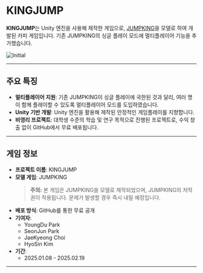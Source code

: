 # KINGJUMP

**KINGJUMP**는 Unity 엔진을 사용해 제작한 게임으로, [JUMPKING](https://store.steampowered.com/app/1061090/Jump_King/)을 모델로 하여 개발된 카피 게임입니다. 기존 JUMPKING의 싱글 플레이 모드에 멀티플레이어 기능을 추가했습니다.

![Initial](https://github.com/user-attachments/assets/dbdb1060-0167-48bd-ae25-4b58a0d3c8ed)

---

## 주요 특징

- **멀티플레이어 지원**: 기존 JUMPKING이 싱글 플레이에 국한된 것과 달리, 여러 명이 함께 플레이할 수 있도록 멀티플레이어 모드를 도입하였습니다.
- **Unity 기반 개발**: Unity 엔진을 활용해 제작된 안정적인 게임플레이를 지향합니다.
- **비영리 프로젝트**: 대학생 수준의 학습 및 연구 목적으로 진행된 프로젝트로, 수익 창출 없이 GitHub에서 무료 배포됩니다.

---

## 게임 정보

- **프로젝트 이름**: KINGJUMP
- **모델 게임**: JUMPKING  
  > **주의:** 본 게임은 JUMPKING을 모델로 제작되었으며, JUMPKING의 저작권이 적용됩니다. 문제가 발생할 경우 즉시 내릴 예정입니다.
- **배포 방식**: GitHub를 통한 무료 공개
- **기여자**:
  - YoungDu Park
  - SeonJun Park
  - JaeKyeong Choi
  - HyoSin Kim
- **기간**:
  - 2025.01.08 - 2025.02.19

---
